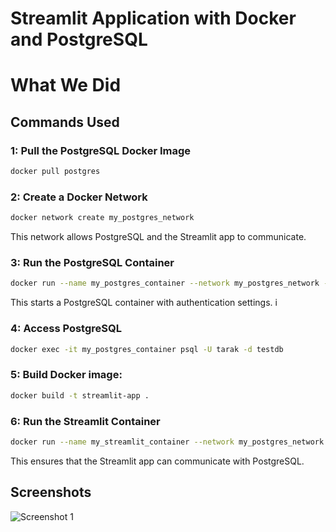 # Streamlit Application with Docker and PostgreSQL
# What We Did


## Commands Used

 
### 1: Pull the PostgreSQL Docker Image
```sh
docker pull postgres
```

### 2: Create a Docker Network
```sh
docker network create my_postgres_network
```
This network allows PostgreSQL and the Streamlit app to communicate.

### 3: Run the PostgreSQL Container
```sh
docker run --name my_postgres_container --network my_postgres_network -e POSTGRES_USER=tarak -e POSTGRES_PASSWORD=secret -e POSTGRES_DB=testdb -p 5432:5432 -d postgres
```
This starts a PostgreSQL container with authentication settings.
i
### 4: Access PostgreSQL
```sh
docker exec -it my_postgres_container psql -U tarak -d testdb
```

### 5: Build Docker image:
```bash
docker build -t streamlit-app .
```

### 6: Run the Streamlit Container
```sh
docker run --name my_streamlit_container --network my_postgres_network -p 8501:8501 -d streamlit-app
```
This ensures that the Streamlit app can communicate with PostgreSQL.

## Screenshots
![Screenshot 1]([images/Screenshot%202025-04-23%20164611.png](https://github.com/manya1604/docker-lab/blob/main/Screenshot%202025-04-23%20174442.png))

